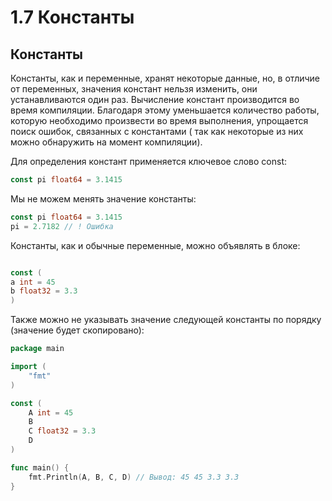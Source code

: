 # 1.7 Константы

## Константы
Константы, как и переменные, хранят некоторые данные, но, в отличие от переменных, значения констант нельзя изменить,
они устанавливаются один раз. Вычисление констант производится во время компиляции. Благодаря этому уменьшается
количество работы, которую необходимо произвести во время выполнения, упрощается поиск ошибок, связанных с константами (
так как некоторые из них можно обнаружить на момент компиляции).

Для определения констант применяется ключевое слово const:

```go
const pi float64 = 3.1415
```

Мы не можем менять значение константы:

```go
const pi float64 = 3.1415
pi = 2.7182 // ! Ошибка
```

Константы, как и обычные переменные, можно объявлять в блоке:

```go

const (
a int = 45
b float32 = 3.3
)
```

Также можно не указывать значение следующей константы по порядку (значение будет скопировано):

````go
package main

import (
	"fmt"
)

const (
	A int = 45
	B
	C float32 = 3.3
	D
)

func main() {
	fmt.Println(A, B, C, D) // Вывод: 45 45 3.3 3.3
}
````